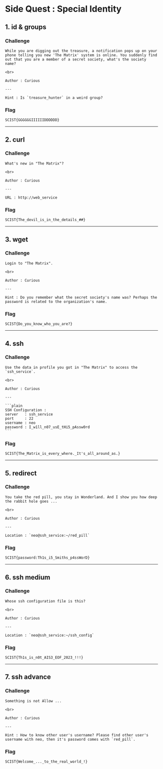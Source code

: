# Side Quest : Special Identity

## 1. id & groups
### Challenge
```
While you are digging out the treasure, a notification pops up on your phone telling you new 'The Matrix' system is online. You suddenly find out that you are a member of a secret society, what's the society name?

<br>

Author : Curious

---

Hint : Is `treasure_hunter` in a weird group?
```

### Flag
```
SCIST{GGGGGGIIIIIIDDDDDD}
```

---
## 2. curl
### Challenge
```
What's new in "The Matrix"?

<br>

Author : Curious

---

URL : http://web_service
```

### Flag
```
SCIST{The_devil_is_in_the_details_##}
```

---
## 3. wget
### Challenge
```
Login to "The Matrix". 

<br>

Author : Curious

---

Hint : Do you remember what the secret society's name was? Perhaps the password is related to the organization's name.
```

### Flag
```
SCIST{Do_you_know_who_you_are?}
```

---
## 4. ssh
### Challenge
````
Use the data in profile you got in "The Matrix" to access the `ssh_service`.

<br>

Author : Curious

---

```plain
SSH Configuration : 
server   : ssh_service
port     : 22
username : neo
password : I_w1ll_n07_usE_tHi5_pAssw0rd
```
````

### Flag
```
SCIST{The_Matrix_is_every_where._It's_all_around_as.}
```

---
## 5. redirect
### Challenge
```
You take the red pill, you stay in Wonderland. And I show you how deep the rabbit hole goes ...

<br>

Author : Curious

---

Location : `neo@ssh_service:~/red_pill`
```

### Flag
```
SCIST{password:Th1s_i5_Smiths_p4ssWorD}
```

---
## 6. ssh medium
### Challenge
```
Whose ssh configuration file is this?

<br>

Author : Curious

---

Location : `neo@ssh_service:~/ssh_config`
```

### Flag
```
SCIST{Th1s_is_n0t_AIS3_EOF_2023_!!!}
```

---
## 7. ssh advance
### Challenge
```
Something is not Allow ...

<br>

Author : Curious

---

Hint : How to know other user's username? Please find other user's username with neo, then it's password comes with `red_pill`.
```

### Flag
```
SCIST{Welcome_..._to_the_real_world_!}
```
